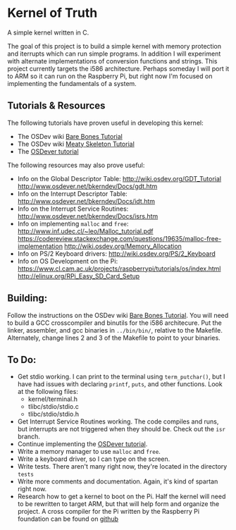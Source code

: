 Kernel of Truth
===============

A simple kernel written in C.

The goal of this project is to build a simple kernel with memory protection and 
iterrupts which can run simple programs.
In addition I will experiment with alternate implementations of conversion 
functions and strings.
This project currently targets the i586 architecture. Perhaps someday I will 
port it to ARM so it can run on the Raspberry Pi, but right now I'm focused on 
implementing the fundamentals of a system.

Tutorials & Resources
---------------------
The following tutorials have proven useful in developing this kernel:
* The OSDev wiki [Bare Bones Tutorial][0]
* The OSDev wiki [Meaty Skeleton Tutorial][1]
* The [OSDever tutorial][2]

The following resources may also prove useful:
* Info on the Global Descriptor Table:
	http://wiki.osdev.org/GDT_Tutorial
	http://www.osdever.net/bkerndev/Docs/gdt.htm
* Info on the Interrupt Descriptor Table:
	http://www.osdever.net/bkerndev/Docs/idt.htm
* Info on the Interrupt Service Routines:
	http://www.osdever.net/bkerndev/Docs/isrs.htm
* Info on implementing `malloc` and `free`:
	http://www.inf.udec.cl/~leo/Malloc_tutorial.pdf
	https://codereview.stackexchange.com/questions/19635/malloc-free-implementation
	http://wiki.osdev.org/Memory_Allocation
* Info on PS/2 Keyboard drivers:
	http://wiki.osdev.org/PS/2_Keyboard
* Info on OS Development on the Pi:
	https://www.cl.cam.ac.uk/projects/raspberrypi/tutorials/os/index.html
	http://elinux.org/RPi_Easy_SD_Card_Setup

Building:
---------
Follow the instructions on the OSDev wiki [Bare Bones Tutorial][0]. You
will need to build a GCC crosscompiler and binutils for the i586 architecure.
Put the linker, assembler, and gcc binaries in `../bin/bin/`, relative to 
the Makefile. Alternately, change lines 2 and 3 of the Makefile to point
to your binaries.

To Do:
------
* Get stdio working. I can print to the terminal using `term_putchar()`,
but I have had issues with declaring `printf`, `puts`, and other functions. 
Look at the following files:  
	* kernel/terminal.h  
	* tlibc/stdio/stdio.c  
	* tlibc/stdio/stdio.h 
* Get Interrupt Service Routines working. The code compiles and runs, 
but interrupts are not triggered when they should be. Check out the `isr` 
branch.
* Continue implementing the [OSDever tutorial][2].
* Write a memory manager to use `malloc` and `free`. 
* Write a keyboard driver, so I can type on the screen.
* Write tests. There aren't many right now, they're located in the directory 
`tests`
* Write more comments and documentation. Again, it's kind of spartan right now.
* Research how to get a kernel to boot on the Pi. Half the kernel will need
to be rewritten to target ARM, but that will help form and organize the project.
A cross compiler for the Pi written by the Raspberry Pi foundation can be found
on [github][3]  


[0]:http://wiki.osdev.org/C%2B%2B_Bare_Bones
[1]:http://wiki.osdev.org/User:Sortie/Meaty_Skeleton
[2]:http://www.osdever.net/bkerndev/Docs/gettingstarted.htm
[3]:https://github.com/raspberrypi/tools

